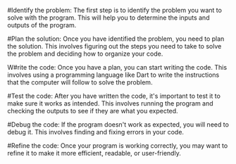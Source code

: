 


#Identify the problem: 
The first step is to identify the problem you want to solve with the program. 
This will help you to determine the inputs and outputs of the program.

#Plan the solution: 
Once you have identified the problem, you need to plan the solution. This involves figuring
 out the steps you need to take to solve the problem and deciding how to organize your code.

W#rite the code: 
Once you have a plan, you can start writing the code. This involves using a programming language 
like Dart to write the instructions that the computer will follow to solve the problem.

#Test the code: 
After you have written the code, it's important to test it to make sure it works as intended. 
This involves running the program and checking the outputs to see if they are what you expected.

#Debug the code: 
If the program doesn't work as expected, you will need to debug it. This involves finding and 
fixing errors in your code.

#Refine the code: 
Once your program is working correctly, you may want to refine it to make it more efficient, 
readable, or user-friendly.
